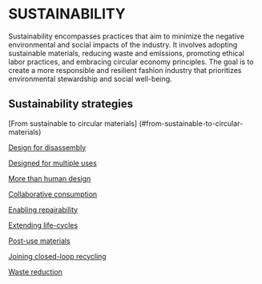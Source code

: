 ﻿
# SUSTAINABILITY

Sustainability encompasses practices that aim to minimize the negative environmental and social impacts of the industry. It involves adopting sustainable materials, reducing waste and emissions, promoting ethical labor practices, and embracing circular economy principles. The goal is to create a more responsible and resilient fashion industry that prioritizes environmental stewardship and social well-being.

## Sustainability strategies

[From sustainable to circular materials] (#from-sustainable-to-circular-materials)

[Design for disassembly](#design-for-disassembly)

[Designed for multiple uses](#designed-for-multiple-uses)

[More than human design](#more-than-human-design)

[Collaborative consumption](#collaborative-consumption)

[Enabling repairability](#enabling-repairability)

[Extending life-cycles](#extending-life-cycles)

[Post-use materials](#post-use-materials)

[Joining closed-loop recycling](#joining-closed-loop-recycling)

[Waste reduction](#waste-reduction)

